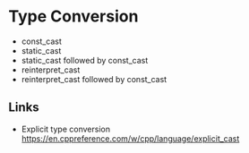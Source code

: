 # Type Conversion

- const_cast
- static_cast
- static_cast followed by const_cast
- reinterpret_cast
- reinterpret_cast followed by const_cast

## Links

- Explicit type conversion <https://en.cppreference.com/w/cpp/language/explicit_cast>
